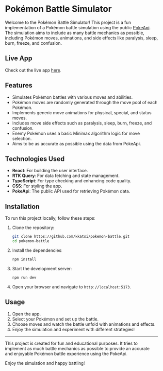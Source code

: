 # Pokémon Battle Simulator

Welcome to the Pokémon Battle Simulator! This project is a fun implementation of a Pokémon battle simulation using the public [PokeApi](https://pokeapi.co/). The simulation aims to include as many battle mechanics as possible, including Pokémon moves, animations, and side effects like paralysis, sleep, burn, freeze, and confusion.

## Live App

Check out the live app [here](https://pokemon-battle-react.netlify.app/).

## Features

- Simulates Pokémon battles with various moves and abilities.
- Pokémon moves are randomly generated through the move pool of each Pokémon.
- Implements generic move animations for physical, special, and status moves.
- Includes move side effects such as paralysis, sleep, burn, freeze, and confusion.
- Enemy Pokémon uses a basic Minimax algorithm logic for move selection.
- Aims to be as accurate as possible using the data from PokeApi.

## Technologies Used

- **React**: For building the user interface.
- **RTK Query**: For data fetching and state management.
- **TypeScript**: For type checking and enhancing code quality.
- **CSS**: For styling the app.
- **PokeApi**: The public API used for retrieving Pokémon data.

## Installation

To run this project locally, follow these steps:

1. Clone the repository:
    ```bash
    git clone https://github.com/kkatsi/pokemon-battle.git
    cd pokemon-battle
    ```

2. Install the dependencies:
    ```bash
    npm install
    ```

3. Start the development server:
    ```bash
    npm run dev
    ```

4. Open your browser and navigate to `http://localhost:5173`.

## Usage

1. Open the app.
2. Select your Pokémon and set up the battle.
3. Choose moves and watch the battle unfold with animations and effects.
4. Enjoy the simulation and experiment with different strategies!

---

This project is created for fun and educational purposes. It tries to implement as much battle mechanics as possible to provide an accurate and enjoyable Pokémon battle experience using the PokeApi.

Enjoy the simulation and happy battling!
